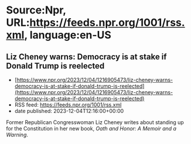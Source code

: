 # Source:Npr, URL:https://feeds.npr.org/1001/rss.xml, language:en-US

## Liz Cheney warns: Democracy is at stake if Donald Trump is reelected
 - [https://www.npr.org/2023/12/04/1216905473/liz-cheney-warns-democracy-is-at-stake-if-donald-trump-is-reelected](https://www.npr.org/2023/12/04/1216905473/liz-cheney-warns-democracy-is-at-stake-if-donald-trump-is-reelected)
 - RSS feed: https://feeds.npr.org/1001/rss.xml
 - date published: 2023-12-04T12:16:00+00:00

Former Republican Congresswoman Liz Cheney writes about standing up for the Constitution in her new book, <em>Oath and Honor: A Memoir and a Warning</em>.

